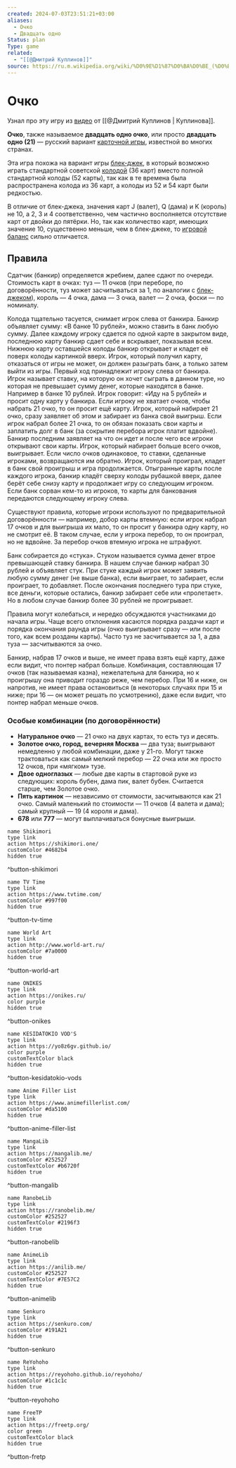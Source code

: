 ```yaml
---
created: 2024-07-03T23:51:21+03:00
aliases:
  - Очко
  - Двадцать одно
Status: plan
Type: game
related:
  - "[[@Дмитрий Куплинов]]"
source: https://ru.m.wikipedia.org/wiki/%D0%9E%D1%87%D0%BA%D0%BE_(%D0%B8%D0%B3%D1%80%D0%B0)
---
```


# Очко

Узнал про эту игру из [видео](https://youtu.be/Oo4QrJxGpHk?si=CkBGBm0JqSg9GF7f) от [[@Дмитрий Куплинов | Куплинова]].

**Очко**, также называемое **двадцать одно очко**, или просто **двадцать одно (21)** — русский вариант [карточной игры](https://ru.m.wikipedia.org/wiki/%D0%9A%D0%B0%D1%80%D1%82%D0%BE%D1%87%D0%BD%D0%B0%D1%8F_%D0%B8%D0%B3%D1%80%D0%B0 "Карточная игра"), известной во многих странах.

Эта игра похожа на вариант игры [блек-джек](https://ru.m.wikipedia.org/wiki/%D0%91%D0%BB%D0%B5%D0%BA-%D0%B4%D0%B6%D0%B5%D0%BA "Блек-джек"), в который возможно играть стандартной советской [колодой](https://ru.m.wikipedia.org/wiki/%D0%98%D0%B3%D1%80%D0%B0%D0%BB%D1%8C%D0%BD%D1%8B%D0%B5_%D0%BA%D0%B0%D1%80%D1%82%D1%8B "Игральные карты") (36 карт) вместо полной стандартной колоды (52 карты), так как в те времена была распространена колода из 36 карт, а колоды из 52 и 54 карт были редкостью.

В отличие от блек-джека, значения карт J (валет), Q (дама) и K (король) не 10, а 2, 3 и 4 соответственно, чем частично восполняется отсутствие карт от двойки до пятёрки. Но, так как количество карт, имеющих значение 10, существенно меньше, чем в блек-джеке, то [игровой баланс](https://ru.m.wikipedia.org/wiki/%D0%98%D0%B3%D1%80%D0%BE%D0%B2%D0%BE%D0%B9_%D0%B1%D0%B0%D0%BB%D0%B0%D0%BD%D1%81 "Игровой баланс") сильно отличается.

## Правила

Сдатчик (банкир) определяется жребием, далее сдают по очереди. Стоимость карт в очках: туз — 11 очков (при переборе, по договорённости, туз может засчитываться за 1, по аналогии с [блек-джеком](https://ru.m.wikipedia.org/wiki/%D0%91%D0%BB%D0%B5%D0%BA-%D0%B4%D0%B6%D0%B5%D0%BA "Блек-джек")), король — 4 очка, дама — 3 очка, валет — 2 очка, фоски — по номиналу.

Колода тщательно тасуется, снимает игрок слева от банкира. Банкир объявляет сумму: «В банке 10 рублей», можно ставить в банк любую сумму. Далее каждому игроку сдается по одной карте в закрытом виде, последнюю карту банкир сдает себе и вскрывает, показывая всем. Нижнюю карту оставшейся колоды банкир открывает и кладет её поверх колоды картинкой вверх. Игрок, который получил карту, отказаться от игры не может, он должен разыграть банк, а только затем выйти из игры. Первый ход принадлежит игроку слева от банкира. Игрок называет ставку, на которую он хочет сыграть в данном туре, но которая не превышает сумму денег, которые находятся в банке. Например в банке 10 рублей. Игрок говорит: «Иду на 5 рублей» и просит одну карту у банкира. Если игроку не хватает очков, чтобы набрать 21 очко, то он просит ещё карту. Игрок, который набирает 21 очко, сразу заявляет об этом и забирает из банка свой выигрыш. Если игрок набрал более 21 очка, то он обязан показать свои карты и заплатить долг в банк (за сокрытие перебора игрок платит вдвойне). Банкир последним заявляет на что он идет и после чего все игроки открывают свои карты. Игрок, который набирает больше всего очков, выигрывает. Если число очков одинаковое, то ставки, сделанные игроками, возвращаются им обратно. Игрок, который проиграл, кладет в банк свой проигрыш и игра продолжается. Отыгранные карты после каждого игрока, банкир кладёт сверху колоды рубашкой вверх, далее берёт себе снизу карту и продолжает игру со следующим игроком. Если банк сорван кем-то из игроков, то карты для банкования передаются следующему игроку слева.

Существуют правила, которые игроки используют по предварительной договорённости — например, добор карты втемную: если игрок набрал 17 очков и для выигрыша их мало, то он просит у банкира одну карту, но не смотрит её. В таком случае, если у игрока перебор, то он проиграл, но не вдвойне. За перебор очков втемную игрока не штрафуют.

Банк собирается до «стука». Стуком называется сумма денег втрое превышающей ставку банкира. В нашем случае банкир набрал 30 рублей и объявляет стук. При стуке каждый игрок может заявить любую сумму денег (не выше банка), если выиграет, то забирает, если проиграет, то добавляет. После окончания последнего тура при стуке, все деньги, которые остались, банкир забирает себе или «пролетает». Но в любом случае банкир более 30 рублей не проигрывает.

Правила могут колебаться, и нередко обсуждаются участниками до начала игры. Чаще всего отклонения касаются порядка раздачи карт и порядка окончания раунда игры (очко выигрывает сразу — или после того, как всем розданы карты). Часто туз не засчитывается за 1, а два туза — засчитываются за очко.

Банкир, набрав 17 очков и выше, не имеет права взять ещё карту, даже если видит, что понтер набрал больше. Комбинация, составляющая 17 очков (так называемая казна), нежелательна для банкира, но к проигрышу она приводит гораздо реже, чем перебор. При 16 и ниже, он напротив, не имеет права остановиться (в некоторых случаях при 15 и ниже; при 16 — он может решать по усмотрению), даже если видит, что понтер набрал меньше очков.

### Особые комбинации (по договорëнности)

 - **Натуральное очко** — 21 очко на двух картах, то есть туз и десять.
 - **Золотое очко, город, вечерняя Москва** — два туза; выигрывают немедленно у любой комбинации, даже у 21-го. Могут также трактоваться как самый мелкий перебор — 22 очка или же просто 12 очков, при «мягком» тузе.
 - **Двое одноглазых** — любые две карты в стартовой руке из следующих: король бубен, дама пик, валет бубен. Считается старше, чем Золотое очко.
 - **Пять картинок** — независимо от стоимости, засчитываются как 21 очко. Самый маленький по стоимости — 11 очков (4 валета и дама); самый крупный — 19 (4 короля и дама).
 - **678** или **777** — могут выплачиваться бонусные выигрыши.

```button
name Shikimori
type link
action https://shikimori.one/
customColor #4682b4
hidden true
```
^button-shikimori

```button
name TV Time
type link
action https://www.tvtime.com/
customColor #997f00
hidden true
```
^button-tv-time

```button
name World Art
type link
action http://www.world-art.ru/
customColor #7a0000
hidden true
```
^button-world-art

```button
name ONIKES
type link
action https://onikes.ru/
color purple
hidden true
```
^button-onikes

```button
name KESIDATOKIO VOD'S
type link
action https://yo8z6gv.github.io/
color purple
customTextColor black
hidden true
```
^button-kesidatokio-vods

```button
name Anime Filler List
type link
action https://www.animefillerlist.com/
customColor #da5100
hidden true
```
^button-anime-filler-list

```button
name MangaLib
type link
action https://mangalib.me/
customColor #252527
customTextColor #b6720f
hidden true
```
^button-mangalib

```button
name RanobeLib
type link
action https://ranobelib.me/
customColor #252527
customTextColor #2196f3
hidden true
```
^button-ranobelib

```button
name AnimeLib
type link
action https://anilib.me/
customColor #252527
customTextColor #7E57C2
hidden true
```
^button-animelib

```button
name Senkuro
type link
action https://senkuro.com/
customColor #191A21
hidden true
```
^button-senkuro

```button
name ReYohoho
type link
action https://reyohoho.github.io/reyohoho/
customColor #1c1c1c
hidden true
```
^button-reyohoho

```button
name FreeTP
type link
action https://freetp.org/
color green
customTextColor black
hidden true
```
^button-fretp
